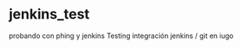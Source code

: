jenkins_test
============



probando con phing y jenkins
Testing integración jenkins / git en iugo
